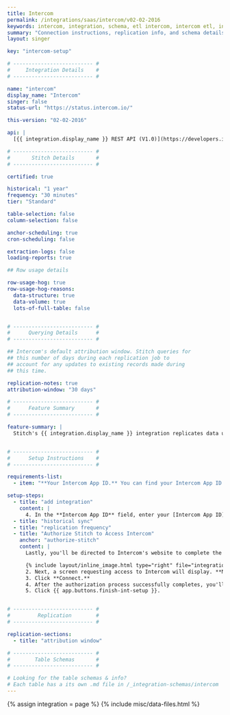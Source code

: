 ```yaml
---
title: Intercom
permalink: /integrations/saas/intercom/v02-02-2016
keywords: intercom, integration, schema, etl intercom, intercom etl, intercom schema
summary: "Connection instructions, replication info, and schema details for Stitch's Intercom integration."
layout: singer

key: "intercom-setup"

# -------------------------- #
#     Integration Details    #
# -------------------------- #

name: "intercom"
display_name: "Intercom"
singer: false
status-url: "https://status.intercom.io/"

this-version: "02-02-2016"

api: |
  [{{ integration.display_name }} REST API (V1.0)](https://developers.intercom.com/intercom-api-reference/v1.0/reference){:target="new"}

# -------------------------- #
#       Stitch Details       #
# -------------------------- #

certified: true

historical: "1 year"
frequency: "30 minutes"
tier: "Standard"

table-selection: false
column-selection: false

anchor-scheduling: true
cron-scheduling: false

extraction-logs: false
loading-reports: true

## Row usage details

row-usage-hog: true
row-usage-hog-reasons:
  data-structure: true
  data-volume: true
  lots-of-full-table: false


# -------------------------- #
#      Querying Details      #
# -------------------------- #

## Intercom's default attribution window. Stitch queries for
## this number of days during each replication job to
## account for any updates to existing records made during 
## this time.

replication-notes: true
attribution-window: "30 days"

# -------------------------- #
#      Feature Summary       #
# -------------------------- #

feature-summary: |
  Stitch's {{ integration.display_name }} integration replicates data using the {{ integration.api | flatify | strip }}. Refer to the [Schema](#schema) section for a list of objects available for replication.


# -------------------------- #
#      Setup Instructions    #
# -------------------------- #

requirements-list:
  - item: "**Your Intercom App ID.** You can find your Intercom App ID by following [these instructions](https://docs.intercom.com/faqs-and-troubleshooting/getting-set-up/where-can-i-find-my-app-id)."

setup-steps:
  - title: "add integration"
    content: |
      4. In the **Intercom App ID** field, enter your [Intercom App ID](https://docs.intercom.com/faqs-and-troubleshooting/getting-set-up/where-can-i-find-my-app-id).
  - title: "historical sync"
  - title: "replication frequency"
  - title: "Authorize Stitch to Access Intercom"
    anchor: "authorize-stitch"
    content: |
      Lastly, you'll be directed to Intercom's website to complete the setup.

      {% include layout/inline_image.html type="right" file="integrations/intercom-access-request.png" alt="List of permissions requested by Stitch to access Intercom" max-width="400px" %}1. If you aren't already logged into Intercom, you'll be prompted to do so.
      2. Next, a screen requesting access to Intercom will display. **Note**: Stitch will only ever read your data.
      3. Click **Connect.**
      4. After the authorization process successfully completes, you'll be redirected back to Stitch.
      5. Click {{ app.buttons.finish-int-setup }}.


# -------------------------- #
#         Replication        #
# -------------------------- #

replication-sections:
  - title: "attribution window"

# -------------------------- #
#        Table Schemas       #
# -------------------------- #

# Looking for the table schemas & info?
# Each table has a its own .md file in /_integration-schemas/intercom
---
```


{% assign integration = page %}
{% include misc/data-files.html %}